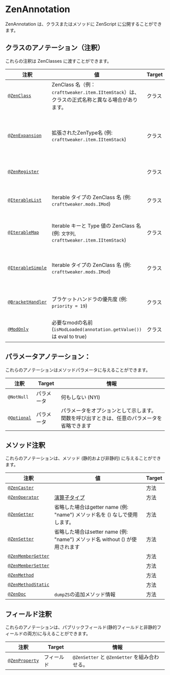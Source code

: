 # ZenAnnotation

ZenAnnotation は、クラスまたはメソッドに ZenScript に公開することができます。

## クラスのアノテーション（注釈）

これらの注釈は ZenClasses に渡すことができます。

| 注釈                                                                       | 値                                                                          | Target | 情報                                                                           |
| ------------------------------------------------------------------------ | -------------------------------------------------------------------------- | ------ | ---------------------------------------------------------------------------- |
| [`@ZenClass`](/Dev_Area/ZenAnnotations/Annotation_ZenClass/)             | ZenClass 名（例： `crafttweaker.item.IItemStack`）は、クラスの正式名称と異なる場合があります。        | クラス    | 名前は一意である必要があります                                                              |
| [`@ZenExpansion`](/Dev_Area/ZenAnnotations/Annotation_ZenExpansion/)     | 拡張されたZenType名 (例: `crafttweaker.item.IItemStack`)                          | クラス    | 名前が既に存在している必要があります（存在しないものを拡張することはできません）                                     |
| [`@ZenRegister`](/Dev_Area/ZenAnnotations/Annotation_ZenRegister/)       |                                                                            | クラス    | クラスの自動登録や拡張に使用されます                                                           |
| [`@IterableList`](/Dev_Area/ZenAnnotations/Annotation_Iterable/)         | Iterable タイプの ZenClass 名 (例: `crafttweaker.mods.IMod`)                     | クラス    | クラスを `反復可能な<Type>`に割り当てる必要があります                                        |
| [`@IterableMap`](/Dev_Area/ZenAnnotations/Annotation_Iterable/)          | Iterable キーと Type 値の ZenClass 名 (例: `文字列`, `crafttweaker.item.IItemStack`) | クラス    | `リスト<Type>` にクラスを割り当てる必要があります                                          |
| [`@IterableSimple`](/Dev_Area/ZenAnnotations/Annotation_Iterable/)       | Iterable タイプの ZenClass 名 (例: `crafttweaker.mods.IMod`)                     | クラス    | `マップ<KeyType, ValueType>`にクラスを割り当てる必要があります                             |
| [`@BracketHandler`](/Dev_Area/ZenAnnotations/Annotation_BracketHandler/) | ブラケットハンドラの優先度 (例: `priority = 19`)                                         | クラス    | `IBracketHandler` にクラスを割り当てる必要があります                                          |
| [`@ModOnly`](/Dev_Area/ZenAnnotations/Annotation_ModOnly/)               | 必要なmodの名前 (`isModLoaded(annotation.getValue())` は eval to true)            | クラス    | [`@ZenRegister`](/Dev_Area/ZenAnnotations/Annotation_ZenRegister/) と組み合わせて使用 |

## パラメータアノテーション：

これらのアノテーションはメソッドパラメータに与えることができます。

| 注釈                                                           | Target | 情報                                             |
| ------------------------------------------------------------ | ------ | ---------------------------------------------- |
| `@NotNull`                                                   | パラメータ  | 何もしない (NYI)                                    |
| [`@Optional`](/Dev_Area/ZenAnnotations/Annotation_Optional/) | パラメータ  | パラメータをオプションとして示します。 関数を呼び出すときは、任意のパラメータを省略できます |

## メソッド注釈

これらのアノテーションは、メソッド (静的および非静的) に与えることができます。

| 注釈                                                                         | 値                                                       | Target |
| -------------------------------------------------------------------------- | ------------------------------------------------------- | ------ |
| [`@ZenCaster`](/Dev_Area/ZenAnnotations/Annotation_ZenCaster/)             |                                                         | 方法     |
| [`@ZenOperator`](/Dev_Area/ZenAnnotations/Annotation_ZenOperator/)         | [演算子タイプ](/Dev_Area/ZenOperators/)                       | 方法     |
| [`@ZenGetter`](/Dev_Area/ZenAnnotations/ZenMembers/)                       | 省略した場合はgetter name (例: "name") メソッド名を () なしで使用します。      | 方法     |
| [`@ZenSetter`](/Dev_Area/ZenAnnotations/ZenMembers/)                       | 省略した場合はsetter name (例: "name") メソッド名 without () が使用されます | 方法     |
| [`@ZenMemberGetter`](/Dev_Area/ZenAnnotations/ZenMembers/)                 |                                                         | 方法     |
| [`@ZenMemberSetter`](/Dev_Area/ZenAnnotations/ZenMembers/)                 |                                                         | 方法     |
| [`@ZenMethod`](/Dev_Area/ZenAnnotations/Annotation_ZenMethod/)             |                                                         | 方法     |
| [`@ZenMethodStatic`](/Dev_Area/ZenAnnotations/Annotation_ZenMethodStatic/) |                                                         | 方法     |
| [`@ZenDoc`](/Dev_Area/ZenAnnotations/Annotation_ZenDoc/)                   | `dumpZS`の追加メソッド情報                                       | 方法     |

## フィールド注釈

これらのアノテーションは、パブリックフィールド(静的フィールドと非静的フィールドの両方)に与えることができます。

| 注釈                                                     | Target | 情報                                   |
| ------------------------------------------------------ | ------ | ------------------------------------ |
| [`@ZenProperty`](/Dev_Area/ZenAnnotations/ZenMembers/) | フィールド  | `@ZenSetter` と `@ZenGetter` を組み合わせる。 |